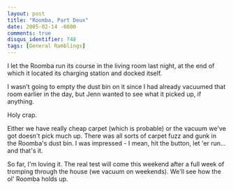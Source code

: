 ```yaml
---
layout: post
title: "Roomba, Part Deux"
date: 2005-02-14 -0800
comments: true
disqus_identifier: 748
tags: [General Ramblings]
---
```

I let the Roomba run its course in the living room last night, at the
end of which it located its charging station and docked itself.
 
 I wasn't going to empty the dust bin on it since I had already vacuumed
that room earlier in the day, but Jenn wanted to see what it picked up,
if anything.
 
 Holy crap.
 
 Either we have really cheap carpet (which is probable) or the vacuum
we've got doesn't pick much up. There was all sorts of carpet fuzz and
gunk in the Roomba's dust bin. I was impressed - I mean, hit the button,
let 'er run... and that's it.
 
 So far, I'm loving it. The real test will come this weekend after a
full week of tromping through the house (we vacuum on weekends). We'll
see how the ol' Roomba holds up.
